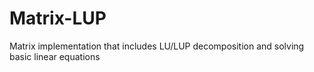 # Matrix-LUP
Matrix implementation that includes LU/LUP decomposition and solving basic linear equations
